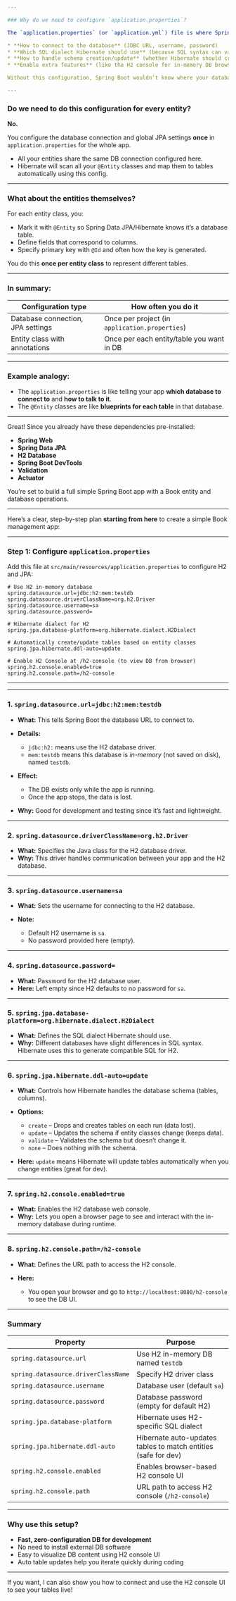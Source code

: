 ```yaml
---

### Why do we need to configure `application.properties`?

The `application.properties` (or `application.yml`) file is where Spring Boot gets important info like:

* **How to connect to the database** (JDBC URL, username, password)
* **Which SQL dialect Hibernate should use** (because SQL syntax can vary between databases)
* **How to handle schema creation/update** (whether Hibernate should create tables automatically or not)
* **Enable extra features** (like the H2 console for in-memory DB browsing)

Without this configuration, Spring Boot wouldn’t know where your database is or how to talk to it.

---
```


### Do we need to do this configuration for every entity?

**No.**

You configure the database connection and global JPA settings **once** in `application.properties` for the whole app.

- All your entities share the same DB connection configured here.
- Hibernate will scan all your `@Entity` classes and map them to tables automatically using this config.

---

### What about the entities themselves?

For each entity class, you:

- Mark it with `@Entity` so Spring Data JPA/Hibernate knows it’s a database table.
- Define fields that correspond to columns.
- Specify primary key with `@Id` and often how the key is generated.

You do this **once per entity class** to represent different tables.

---

### In summary:

| Configuration type                | How often you do it                            |
| --------------------------------- | ---------------------------------------------- |
| Database connection, JPA settings | Once per project (in `application.properties`) |
| Entity class with annotations     | Once per each entity/table you want in DB      |

---

### Example analogy:

- The `application.properties` is like telling your app **which database to connect to** and **how to talk to it**.
- The `@Entity` classes are like **blueprints for each table** in that database.

---

Great! Since you already have these dependencies pre-installed:

- **Spring Web**
- **Spring Data JPA**
- **H2 Database**
- **Spring Boot DevTools**
- **Validation**
- **Actuator**

You’re set to build a full simple Spring Boot app with a Book entity and database operations.

---

Here’s a clear, step-by-step plan **starting from here** to create a simple Book management app:

---

### Step 1: Configure `application.properties`

Add this file at `src/main/resources/application.properties` to configure H2 and JPA:

```properties
# Use H2 in-memory database
spring.datasource.url=jdbc:h2:mem:testdb
spring.datasource.driverClassName=org.h2.Driver
spring.datasource.username=sa
spring.datasource.password=

# Hibernate dialect for H2
spring.jpa.database-platform=org.hibernate.dialect.H2Dialect

# Automatically create/update tables based on entity classes
spring.jpa.hibernate.ddl-auto=update

# Enable H2 Console at /h2-console (to view DB from browser)
spring.h2.console.enabled=true
spring.h2.console.path=/h2-console
```

---

---

### 1. `spring.datasource.url=jdbc:h2:mem:testdb`

- **What:** This tells Spring Boot the database URL to connect to.
- **Details:**

  - `jdbc:h2:` means use the H2 database driver.
  - `mem:testdb` means this database is _in-memory_ (not saved on disk), named `testdb`.

- **Effect:**

  - The DB exists only while the app is running.
  - Once the app stops, the data is lost.

- **Why:** Good for development and testing since it’s fast and lightweight.

---

### 2. `spring.datasource.driverClassName=org.h2.Driver`

- **What:** Specifies the Java class for the H2 database driver.
- **Why:** This driver handles communication between your app and the H2 database.

---

### 3. `spring.datasource.username=sa`

- **What:** Sets the username for connecting to the H2 database.
- **Note:**

  - Default H2 username is `sa`.
  - No password provided here (empty).

---

### 4. `spring.datasource.password=`

- **What:** Password for the H2 database user.
- **Here:** Left empty since H2 defaults to no password for `sa`.

---

### 5. `spring.jpa.database-platform=org.hibernate.dialect.H2Dialect`

- **What:** Defines the SQL dialect Hibernate should use.
- **Why:** Different databases have slight differences in SQL syntax. Hibernate uses this to generate compatible SQL for H2.

---

### 6. `spring.jpa.hibernate.ddl-auto=update`

- **What:** Controls how Hibernate handles the database schema (tables, columns).
- **Options:**

  - `create` – Drops and creates tables on each run (data lost).
  - `update` – Updates the schema if entity classes change (keeps data).
  - `validate` – Validates the schema but doesn’t change it.
  - `none` – Does nothing with the schema.

- **Here:** `update` means Hibernate will update tables automatically when you change entities (great for dev).

---

### 7. `spring.h2.console.enabled=true`

- **What:** Enables the H2 database web console.
- **Why:** Lets you open a browser page to see and interact with the in-memory database during runtime.

---

### 8. `spring.h2.console.path=/h2-console`

- **What:** Defines the URL path to access the H2 console.
- **Here:**

  - You open your browser and go to `http://localhost:8080/h2-console` to see the DB UI.

---

### Summary

| Property                            | Purpose                                                        |
| ----------------------------------- | -------------------------------------------------------------- |
| `spring.datasource.url`             | Use H2 in-memory DB named `testdb`                             |
| `spring.datasource.driverClassName` | Specify H2 driver class                                        |
| `spring.datasource.username`        | Database user (default `sa`)                                   |
| `spring.datasource.password`        | Database password (empty for default H2)                       |
| `spring.jpa.database-platform`      | Hibernate uses H2-specific SQL dialect                         |
| `spring.jpa.hibernate.ddl-auto`     | Hibernate auto-updates tables to match entities (safe for dev) |
| `spring.h2.console.enabled`         | Enables browser-based H2 console UI                            |
| `spring.h2.console.path`            | URL path to access H2 console (`/h2-console`)                  |

---

### Why use this setup?

- **Fast, zero-configuration DB for development**
- No need to install external DB software
- Easy to visualize DB content using H2 console UI
- Auto table updates help you iterate quickly during coding

---

If you want, I can also show you how to connect and use the H2 console UI to see your tables live!
